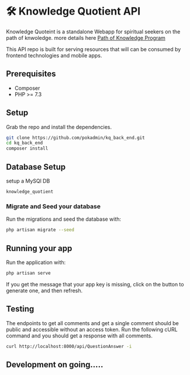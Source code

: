 # 🛠️ Knowledge Quotient API

Knowledge Quoteint is a standalone Webapp for spiritual seekers on the path of knwoledge. more details here [Path of Knowledge Program ](https://oormi.in/pokp/index.php)

This API repo is built for serving resources that will can be consumed by frontend technologies and mobile apps.



## Prerequisites

- Composer
- PHP >= 7.3


## Setup

Grab the repo and install the dependencies.

```bash
git clone https://github.com/pokadmin/kq_back_end.git
cd kq_back_end
composer install
```


## Database Setup
setup a MySQl DB 
```
knowledge_quotient
```


### Migrate and Seed your database

Run the migrations and seed the database with:

```bash
php artisan migrate --seed
```

## Running your app

Run the application with:

```bash
php artisan serve
```

If you get the message that your app key is missing, click on the button to generate one, and then refresh.

## Testing

The endpoints to get all comments and get a single comment should be public and accessible without an access token. Run the following cURL command and you should get a response with all comments.

```bash
curl http://localhost:8000/api/QuestionAnswer -i
```
## Development on going.....

